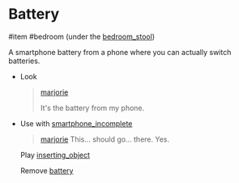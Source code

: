 # Battery

#item #bedroom (under the [bedroom_stool](bedroom_stool.md))

A smartphone battery from a phone where you can actually switch batteries.

- Look

  > [marjorie](characters/marjorie.md)
  >
  > It's the battery from my phone.

- Use with [smartphone_incomplete](smartphone_incomplete.md)
	
	> [marjorie](../music/marjorie.md)
	> This... should go... there. Yes.
	
	Play [inserting_object](../sfx/inserting_object.md)
	
	Remove [battery](battery.md)